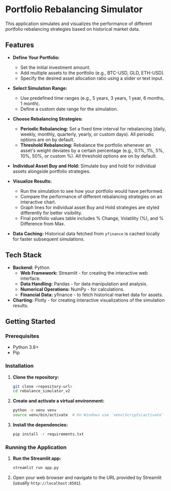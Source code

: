 # Portfolio Rebalancing Simulator

This application simulates and visualizes the performance of different portfolio rebalancing strategies based on historical market data.

## Features

- **Define Your Portfolio:**
  - Set the initial investment amount.
  - Add multiple assets to the portfolio (e.g., BTC-USD, GLD, ETH-USD).
  - Specify the desired asset allocation ratio using a slider or text input.

- **Select Simulation Range:**
  - Use predefined time ranges (e.g., 5 years, 3 years, 1 year, 6 months, 1 month).
  - Define a custom date range for the simulation.

- **Choose Rebalancing Strategies:**
  - **Periodic Rebalancing:** Set a fixed time interval for rebalancing (daily, weekly, monthly, quarterly, yearly, or custom days). All periodic options are on by default.
  - **Threshold Rebalancing:** Rebalance the portfolio whenever an asset's weight deviates by a certain percentage (e.g., 0.1%, 1%, 5%, 10%, 50%, or custom %). All threshold options are on by default.

- **Individual Asset Buy and Hold:** Simulate buy and hold for individual assets alongside portfolio strategies.

- **Visualize Results:**
  - Run the simulation to see how your portfolio would have performed.
  - Compare the performance of different rebalancing strategies on an interactive chart.
  - Graph lines for individual asset Buy and Hold strategies are styled differently for better visibility.
  - Final portfolio values table includes % Change, Volatility (%), and % Difference from Max.

- **Data Caching:** Historical data fetched from `yfinance` is cached locally for faster subsequent simulations.

## Tech Stack

- **Backend:** Python
  - **Web Framework:** Streamlit - for creating the interactive web interface.
  - **Data Handling:** Pandas - for data manipulation and analysis.
  - **Numerical Operations:** NumPy - for calculations.
  - **Financial Data:** yfinance - to fetch historical market data for assets.
- **Charting:** Plotly - for creating interactive visualizations of the simulation results.

## Getting Started

### Prerequisites

- Python 3.8+
- Pip

### Installation

1.  **Clone the repository:**
    ```bash
    git clone <repository-url>
    cd rebalance_simulator_v2
    ```

2.  **Create and activate a virtual environment:**
    ```bash
    python -m venv venv
    source venv/bin/activate  # On Windows use `venv\Scripts\activate`
    ```

3.  **Install the dependencies:**
    ```bash
    pip install -r requirements.txt
    ```

### Running the Application

1.  **Run the Streamlit app:**
    ```bash
    streamlit run app.py
    ```

2.  Open your web browser and navigate to the URL provided by Streamlit (usually `http://localhost:8501`).